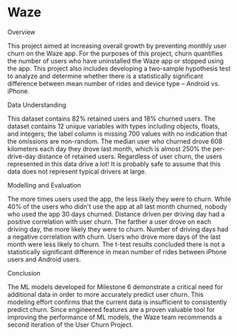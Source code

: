 # Waze

Overview

This project aimed at increasing overall growth by preventing monthly user churn on the Waze app. For the purposes of this project, churn quantifies the number of users who have uninstalled the Waze app or stopped using the app. This project also includes developing a two-sample hypothesis test to analyze and determine whether there is a statistically significant difference between mean number of rides and device type – Android vs. iPhone.


Data Understanding

This dataset contains 82% retained users and 18% churned users. The dataset contains 12 unique variables with types including objects, floats, and integers; the label column is missing 700 values with no indication that the omissions are non-random. The median user who churned drove 608 kilometers each day they drove last month, which is almost 250% the per-drive-day distance of retained users. Regardless of user churn, the users represented in this data drive a lot! It is probably safe to assume that this data does not represent typical drivers at large. 

Modelling and Evaluation

The more times users used the app, the less likely they were to churn. While 40% of the users who didn't use the app at all last month churned, nobody who used the app 30 days churned. Distance driven per driving day had a positive correlation with user churn. The farther a user drove on each driving day, the more likely they were to churn. Number of driving days had a negative correlation with churn. Users who drove more days of the last month were less likely to churn. The t-test results concluded there is not a statistically significant difference in mean number of rides between iPhone users and Android users. 

Conclusion

The ML models developed for Milestone 6 demonstrate a critical need for additional data in order to more accurately predict user churn. This modeling effort confirms that the current data is insufficient to consistently predict churn. Since engineered features are a proven valuable tool for improving the performance of ML models, the Waze team recommends a second iteration of the User Churn Project.









